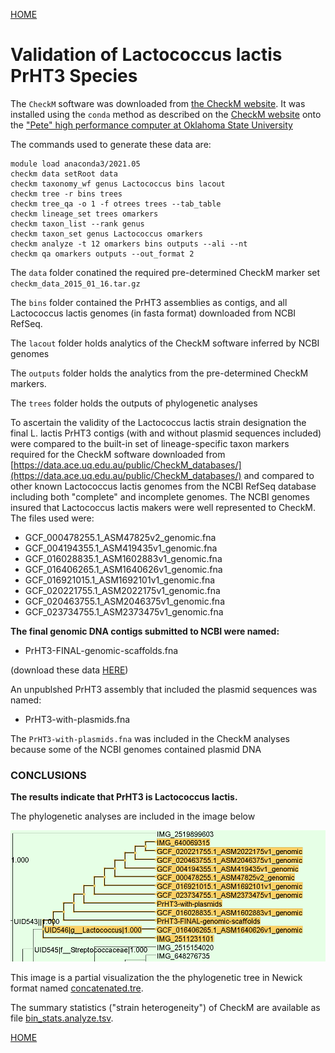 ---
---
[HOME](/README.md)


# Validation of Lactococcus lactis PrHT3 Species

The `CheckM` software was downloaded from  [the CheckM website](https://ecogenomics.github.io/CheckM/). It was installed using
the `conda` method as described on the [CheckM website](https://github.com/Ecogenomics/CheckM/wiki/Installation#how-to-install-checkm) onto the ["Pete" high performance computer at
Oklahoma State University](https://hpcc.okstate.edu/)

The commands used to generate these data are:
```
module load anaconda3/2021.05
checkm data setRoot data
checkm taxonomy_wf genus Lactococcus bins lacout
checkm tree -r bins trees
checkm tree_qa -o 1 -f otrees trees --tab_table
checkm lineage_set trees omarkers
checkm taxon_list --rank genus
checkm taxon_set genus Lactococcus omarkers
checkm analyze -t 12 omarkers bins outputs --ali --nt
checkm qa omarkers outputs --out_format 2
```
The `data` folder conatined the required pre-determined CheckM marker set `checkm_data_2015_01_16.tar.gz`

The `bins` folder contained the PrHT3 assemblies as contigs, and all Lactococcus lactis 
genomes (in fasta format) downloaded from NCBI RefSeq.

The `lacout` folder holds analytics of the CheckM software inferred by NCBI
genomes

The `outputs` folder holds the analytics from the pre-determined CheckM markers.  

The `trees` folder holds the outputs of phylogenetic analyses

To ascertain the validity of the Lactococcus lactis strain designation
the final L. lactis PrHT3 contigs (with and without plasmid sequences included)
were compared to the built-in set of lineage-specific taxon markers required for the 
CheckM software downloaded from [https://data.ace.uq.edu.au/public/CheckM_databases/](https://data.ace.uq.edu.au/public/CheckM_databases/) 
and compared to other known Lactococcus lactis genomes from the 
NCBI RefSeq database including both "complete" and incomplete genomes. 
The NCBI genomes insured that Lactococcus lactis makers were well represented to CheckM.
The files used were:
- GCF_000478255.1_ASM47825v2_genomic.fna
- GCF_004194355.1_ASM419435v1_genomic.fna
- GCF_016028835.1_ASM1602883v1_genomic.fna
- GCF_016406265.1_ASM1640626v1_genomic.fna
- GCF_016921015.1_ASM1692101v1_genomic.fna
- GCF_020221755.1_ASM2022175v1_genomic.fna
- GCF_020463755.1_ASM2046375v1_genomic.fna
- GCF_023734755.1_ASM2373475v1_genomic.fna


**The final genomic DNA contigs submitted to NCBI were named:**
- PrHT3-FINAL-genomic-scaffolds.fna 

(download these data [HERE](/files/PrHT3-FINAL-genomic-scaffolds.fna))

An unpublshed PrHT3 assembly that included the plasmid sequences was named:
- PrHT3-with-plasmids.fna  

The `PrHT3-with-plasmids.fna` was included in the CheckM analyses because some of the NCBI genomes contained plasmid DNA

### CONCLUSIONS ###

**The results indicate that PrHT3 is Lactococcus lactis.** 

The phylogenetic analyses are included in the image below

![PhyloLac.png](/img/PhyLoLac.png)

This image is a partial visualization the the phylogenetic tree in Newick format named [concatenated.tre](/files/concatenated.tre). 

The summary statistics ("strain heterogeneity") of CheckM are available as file [bin_stats.analyze.tsv](/files/bin_stats.analyze.tsv). 

[HOME](/README.md)
